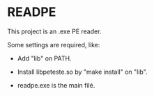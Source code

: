 # READPE


This project is an .exe PE reader.

Some settings are required, like:

- Add "lib" on PATH.

- Install libpeteste.so by "make install" on "lib".

- readpe.exe is the main filé.


